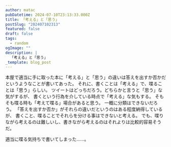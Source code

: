 ```yaml
---
author: matac
pubDatetime: 2024-07-10T23:13:33.000Z
title: 「考える」と「思う」
postSlug: "202407102313"
featured: false
draft: false
tags:
  - random
ogImage: ""
description: |
  「考える」と「思う」
_template: blog_post
---
```


本屋で適当に手に取った本に「考える」と「思う」の違いは答えを出すか否かだというようなことが書いてあった。
それに、書くことは「考える」で、喋ることは「思う」らしい。
ツイートはどっちだろう。どちらかと言うと「思う」な気がするが、
書くという行為を介している時点で「考える」な気もする。
そもそも喋る時も「考えて喋る」場合があると思う。
一概に分類はできないだろう。
「答えを出すか否か」がそれらの違いだというのはある程度納得しているが、
書くこと、喋ることでそれらを分ける事はできないと考える。
でも、喋りながら考えるのは難しいし、書きながら考えるのはそれよりは比較的容易そうだ。

適当に喋る気持ちで書いてしまった......。
